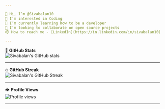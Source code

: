 ```yaml
---

👋 Hi, I’m @Sivabalan10  
👀 I’m interested in Coding  
🌱 I’m currently learning how to be a developer  
💞️ I’m looking to collaborate on open source projects  
📫 How to reach me - [LinkedIn](https://in.linkedin.com/in/sivabalan10)

---
```


🚀 **GitHub Stats**  
![Sivabalan's GitHub stats](https://github-readme-stats.vercel.app/api?username=Sivabalan10&show_icons=true&theme=dark)

---

🔥 **GitHub Streak**  
![Sivabalan's GitHub Streak](https://github-readme-streak-stats.herokuapp.com/?user=Sivabalan10&theme=dark)

---

👁️ **Profile Views**  
![Profile views](https://komarev.com/ghpvc/?username=Sivabalan10)

---

